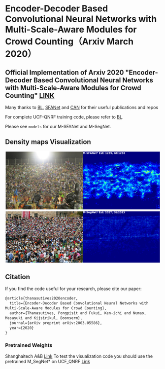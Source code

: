 # Encoder-Decoder Based Convolutional Neural Networks with Multi-Scale-Aware Modules for Crowd Counting（Arxiv March 2020）
##  Official Implementation of Arxiv 2020 "Encoder-Decoder Based Convolutional Neural Networks with Multi-Scale-Aware Modules for Crowd Counting" [LINK](https://arxiv.org/abs/2003.05586)
Many thanks to [BL](https://github.com/ZhihengCV/Bayesian-Crowd-Counting), [SFANet](https://github.com/pxq0312/SFANet-crowd-counting/) and [CAN](https://github.com/weizheliu/Context-Aware-Crowd-Counting) for their useful publications and repos

For complete UCF-QNRF training code, please refer to [BL](https://github.com/ZhihengCV/Bayesian-Crowd-Counting).

Please see ```models``` for our M-SFANet and M-SegNet.

## Density maps Visualization

![](images/img_0071_heatpmap.png)
![](images/seg_img_0323_heatpmap.png)

## Citation
If you find the code useful for your research, please cite our paper:

```
@article{thanasutives2020encoder,
  title={Encoder-Decoder Based Convolutional Neural Networks with Multi-Scale-Aware Modules for Crowd Counting},
  author={Thanasutives, Pongpisit and Fukui, Ken-ichi and Numao, Masayuki and Kijsirikul, Boonserm},
  journal={arXiv preprint arXiv:2003.05586},
  year={2020}
}
```
### Pretrained Weights
Shanghaitech A&B [Link](https://drive.google.com/file/d/1MxGZjapIv6O-hzxEeHY7c93723mhGKrG/view?usp=sharing)
To test the visualization code you should use the pretrained M_SegNet* on UCF_QNRF [Link](https://drive.google.com/file/d/1fGuH4o0hKbgdP1kaj9rbjX2HUL1IH0oo/view?usp=sharing)
